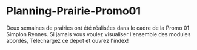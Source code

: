 # Planning-Prairie-Promo01

Deux semaines de prairies ont été réalisées dans le cadre de la Promo 01 Simplon Rennes. 
Si jamais vous voulez visualiser l'ensemble des modules abordés, Téléchargez ce dépot et ouvrez l'index!

